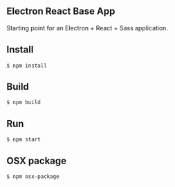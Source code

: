 Electron React Base App
-----------------------

Starting point for an Electron + React + Sass application.

## Install

`$ npm install`

## Build

`$ npm build`

## Run

`$ npm start`

## OSX package

`$ npm osx-package`

